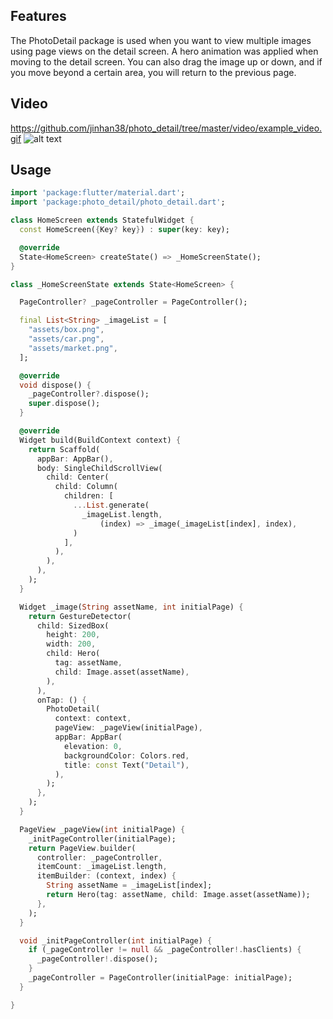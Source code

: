 ## Features

The PhotoDetail package is used when you want to view multiple images using page views on the detail screen.
A hero animation was applied when moving to the detail screen.
You can also drag the image up or down, and if you move beyond a certain area, you will return to the previous page.


## Video

https://github.com/jinhan38/photo_detail/tree/master/video/example_video.gif
![alt text](https://github.com/jinhan38/photo_detail/tree/master/video/example_video.gif)
                   

## Usage

```dart
import 'package:flutter/material.dart';
import 'package:photo_detail/photo_detail.dart';

class HomeScreen extends StatefulWidget {
  const HomeScreen({Key? key}) : super(key: key);

  @override
  State<HomeScreen> createState() => _HomeScreenState();
}

class _HomeScreenState extends State<HomeScreen> {

  PageController? _pageController = PageController();

  final List<String> _imageList = [
    "assets/box.png",
    "assets/car.png",
    "assets/market.png",
  ];

  @override
  void dispose() {
    _pageController?.dispose();
    super.dispose();
  }

  @override
  Widget build(BuildContext context) {
    return Scaffold(
      appBar: AppBar(),
      body: SingleChildScrollView(
        child: Center(
          child: Column(
            children: [
              ...List.generate(
                _imageList.length,
                    (index) => _image(_imageList[index], index),
              )
            ],
          ),
        ),
      ),
    );
  }

  Widget _image(String assetName, int initialPage) {
    return GestureDetector(
      child: SizedBox(
        height: 200,
        width: 200,
        child: Hero(
          tag: assetName,
          child: Image.asset(assetName),
        ),
      ),
      onTap: () {
        PhotoDetail(
          context: context,
          pageView: _pageView(initialPage),
          appBar: AppBar(
            elevation: 0,
            backgroundColor: Colors.red,
            title: const Text("Detail"),
          ),
        );
      },
    );
  }

  PageView _pageView(int initialPage) {
    _initPageController(initialPage);
    return PageView.builder(
      controller: _pageController,
      itemCount: _imageList.length,
      itemBuilder: (context, index) {
        String assetName = _imageList[index];
        return Hero(tag: assetName, child: Image.asset(assetName));
      },
    );
  }

  void _initPageController(int initialPage) {
    if (_pageController != null && _pageController!.hasClients) {
      _pageController!.dispose();
    }
    _pageController = PageController(initialPage: initialPage);
  }

}

```
